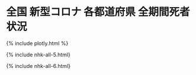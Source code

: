 # 全国 新型コロナ 各都道府県 全期間死者状況

{% include plotly.html %}

{% include nhk-all-5.html}

{% include nhk-all-6.html}

